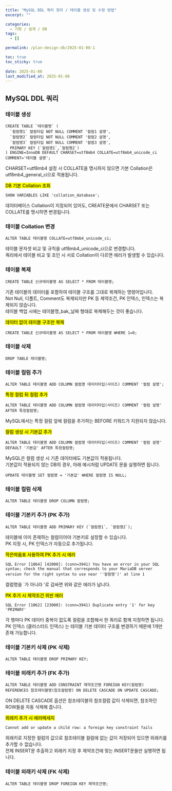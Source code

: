 ```yaml
---
title: "MySQL DDL 쿼리 정리 / 테이블 생성 및 수정 방법"
excerpt: ""

categories:
  - 기획 / 설계 / DB
tags:
  - []

permalink: /plan-design-db/2025-01-08-1

toc: true
toc_sticky: true
 
date: 2025-01-08
last_modified_at: 2025-01-08
---
```


## MySQL DDL 쿼리

### 테이블 생성
```
CREATE TABLE `테이블명` (
  `컬럼명1` 컬럼타입 NOT NULL COMMENT '컬럼1 설명',
  `컬럼명2` 컬럼타입 NOT NULL COMMENT '컬럼2 설명',
  `컬럼명3` 컬럼타입 NOT NULL COMMENT '컬럼3 설명',
  PRIMARY KEY (`컬럼명1`,`컬럼명2`)
) ENGINE=InnoDB DEFAULT CHARSET=utf8mb4 COLLATE=utf8mb4_unicode_ci COMMENT='테이블 설명';
```
CHARSET=utf8mb4 설정 시 COLLATE을 명시하지 않으면 기본 Collation은 utf8mb4_general_ci으로 적용됩니다.

<mark>DB 기본 Collation 조회</mark>
```
SHOW VARIABLES LIKE 'collation_database';
```
데이터베이스 Collation이 지정되어 있어도, CREATE문에서 CHARSET 또는 COLLATE를 명시하면 변경됩니다.

### 테이블 Collation 변경
```
ALTER TABLE 테이블명 COLLATE=utf8mb4_unicode_ci;
```
테이블 문자셋 비교 및 규칙을 utf8mb4_unicode_ci으로 변경합니다.  
쿼리에서 테이블 비교 및 조인 시 서로 Collation이 다르면 에러가 발생할 수 있습니다.

### 테이블 복제
```
CREATE TABLE 신규테이블명 AS SELECT * FROM 테이블명;
```
기존 테이블의 데이터를 포함하여 테이블 구조를 그대로 복제하는 명령어입니다.  
Not Null, 디폴트, Comment도 복제되지만 PK 등 제약조건, PK 인덱스, 인덱스는 복제되지 않습니다.  
테이블 백업 시에는 테이블명_bak_날짜 형태로 복제해두는 것이 좋습니다.

<mark>데이터 없이 테이블 구조만 복제</mark>
```
CREATE TABLE 신규테이블명 AS SELECT * FROM 테이블명 WHERE 1=0;
```

### 테이블 삭제
```
DROP TABLE 테이블명;
```

### 테이블 컬럼 추가
```
ALTER TABLE 테이블명 ADD COLUMN 컬럼명 데이터타입(사이즈) COMMENT '컬럼 설명';
```

<mark>특정 컬럼 뒤 컬럼 추가</mark>
```
ALTER TABLE 테이블명 ADD COLUMN 컬럼명 데이터타입(사이즈) COMMENT '컬럼 설명' AFTER 특정컬럼명;
```
MySQL에서는 특정 컬럼 앞에 컬럼을 추가하는 BEFORE 키워드가 지원되지 않습니다.

<mark>컬럼 생성 시 기본값 추가</mark>
```
ALTER TABLE 테이블명 ADD COLUMN 컬럼명 데이터타입(사이즈) COMMENT '컬럼 설명' DEFAULT '기본값' AFTER 특정컬럼명;
```
MySQL은 컬럼 생성 시 기존 데이터에도 기본값이 적용됩니다.  
기본값이 적용되지 않는 DB의 경우, 아래 예시처럼 UPDATE 문을 실행하면 됩니다.
```
UPDATE 테이블명 SET 컬럼명 = '기본값' WHERE 컬럼명 IS NULL;
```

### 테이블 컬럼 삭제
```
ALTER TABLE 테이블명 DROP COLUMN 컬럼명;
```

### 테이블 기본키 추가 (PK 추가)
```
ALTER TABLE 테이블명 ADD PRIMARY KEY (`컬럼명1`, `컬럼명2`);
```
테이블에 이미 존재하는 컬럼이어야 기본키로 설정할 수 있습니다.  
PK 지정 시, PK 인덱스가 자동으로 추가됩니다.

<mark>작은따옴표 사용하여 PK 추가 시 에러</mark>
```
SQL Error [1064] [42000]: (conn=3941) You have an error in your SQL syntax; check the manual that corresponds to your MariaDB server version for the right syntax to use near ''컬럼명')' at line 1
```
컬럼명을 `가 아니라 '로 감싸면 위와 같은 에러가 납니다.

<mark>PK 추가 시 제약조건 위반 에러</mark>
```
SQL Error [1062] [23000]: (conn=3941) Duplicate entry '1' for key 'PRIMARY'
```
각 행마다 PK 데이터 중복이 없도록 컬럼을 조합해서 한 쿼리로 함께 지정하면 됩니다.  
PK 인덱스 (클러스터드 인덱스) 는 테이블 기본 데이터 구조를 변경하기 때문에 1개만 존재 가능합니다.

### 테이블 기본키 삭제 (PK 삭제)
```
ALTER TABLE 테이블명 DROP PRIMARY KEY;
```

### 테이블 외래키 추가 (FK 추가)
```
ALTER TABLE 테이블명 ADD CONSTRAINT 제약조건명 FOREIGN KEY(컬럼명) REFERENCES 참조테이블명(참조컬럼명) ON DELETE CASCADE ON UPDATE CASCADE;
```
ON DELETE CASCADE 옵션은 참조테이블의 참조컬럼 값이 삭제되면, 참조하던 ROW들을 자동 삭제해 줍니다.

<mark>외래키 추가 시 에러메세지</mark>
```
Cannot add or update a child row: a foreign key constraint fails
```
외래키로 지정한 컬럼의 값으로 참조테이블 컬럼에 없는 값이 저장되어 있으면 외래키를 추가할 수 없습니다.  
전체 INSERT문 추출하고 외래키 지정 후 제약조건에 맞는 INSERT문들만 실행하면 됩니다.

### 테이블 외래키 삭제 (FK 삭제)
```
ALTER TABLE 테이블명 DROP FOREIGN KEY 제약조건명;
```
